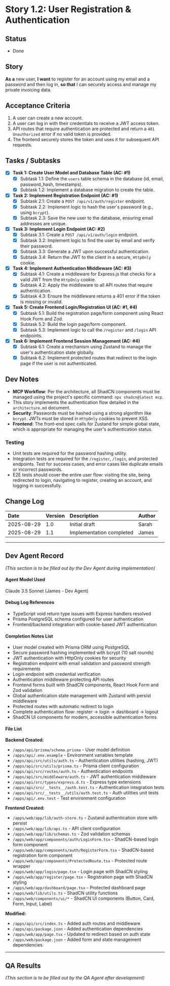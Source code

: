 # Story 1.2: User Registration & Authentication

## Status
- Done

## Story
**As a** new user,
**I want** to register for an account using my email and a password and then log in,
**so that** I can securely access and manage my private invoicing data.

## Acceptance Criteria
1. A user can create a new account.
2. A user can log in with their credentials to receive a JWT access token.
3. API routes that require authentication are protected and return a `401 Unauthorized` error if no valid token is provided.
4. The frontend securely stores the token and uses it for subsequent API requests.

## Tasks / Subtasks
- [x] **Task 1: Create User Model and Database Table (AC: #1)**
  - [x] Subtask 1.1: Define the `users` table schema in the database (id, email, password_hash, timestamps).
  - [x] Subtask 1.2: Implement a database migration to create the table.
- [x] **Task 2: Implement Registration Endpoint (AC: #1)**
  - [x] Subtask 2.1: Create a `POST /api/v1/auth/register` endpoint.
  - [x] Subtask 2.2: Implement logic to hash the user's password (e.g., using `bcrypt`).
  - [x] Subtask 2.3: Save the new user to the database, ensuring email addresses are unique.
- [x] **Task 3: Implement Login Endpoint (AC: #2)**
  - [x] Subtask 3.1: Create a `POST /api/v1/auth/login` endpoint.
  - [x] Subtask 3.2: Implement logic to find the user by email and verify their password.
  - [x] Subtask 3.3: Generate a JWT upon successful authentication.
  - [x] Subtask 3.4: Return the JWT to the client in a secure, `HttpOnly` cookie.
- [x] **Task 4: Implement Authentication Middleware (AC: #3)**
  - [x] Subtask 4.1: Create a middleware for Express.js that checks for a valid JWT from the `HttpOnly` cookie.
  - [x] Subtask 4.2: Apply the middleware to all API routes that require authentication.
  - [x] Subtask 4.3: Ensure the middleware returns a 401 error if the token is missing or invalid.
- [x] **Task 5: Create Frontend Login/Registration UI (AC: #1, #4)**
  - [x] Subtask 5.1: Build the registration page/form component using React Hook Form and Zod.
  - [x] Subtask 5.2: Build the login page/form component.
  - [x] Subtask 5.3: Implement logic to call the `/register` and `/login` API endpoints.
- [x] **Task 6: Implement Frontend Session Management (AC: #4)**
  - [x] Subtask 6.1: Create a mechanism using Zustand to manage the user's authentication state globally.
  - [x] Subtask 6.2: Implement protected routes that redirect to the login page if the user is not authenticated.

## Dev Notes
- **MCP Workflow**: Per the architecture, all ShadCN components must be managed using the project's specific command: `npx shadcn@latest mcp`.
- This story implements the authentication flow detailed in the `architecture.md` document.
- **Security**: Passwords must be hashed using a strong algorithm like `bcrypt`. JWTs must be stored in `HttpOnly` cookies to prevent XSS.
- **Frontend**: The front-end spec calls for Zustand for simple global state, which is appropriate for managing the user's authentication status.

### Testing
- Unit tests are required for the password hashing utility.
- Integration tests are required for the `/register`, `/login`, and protected endpoints. Test for success cases, and error cases like duplicate emails or incorrect passwords.
- E2E tests should cover the entire user flow: visiting the site, being redirected to login, navigating to register, creating an account, and logging in successfully.

## Change Log
| Date       | Version | Description                | Author |
| :--------- | :------ | :------------------------- | :----- |
| 2025-08-29 | 1.0     | Initial draft              | Sarah  |
| 2025-08-29 | 1.1     | Implementation completed   | James  |

---
## Dev Agent Record
*(This section is to be filled out by the Dev Agent during implementation)*

#### Agent Model Used
Claude 3.5 Sonnet (James - Dev Agent)

#### Debug Log References
- TypeScript void return type issues with Express handlers resolved
- Prisma PostgreSQL schema configured for user authentication
- Frontend/backend integration with cookie-based JWT authentication

#### Completion Notes List
- User model created with Prisma ORM using PostgreSQL
- Secure password hashing implemented with bcrypt (10 salt rounds)
- JWT authentication with HttpOnly cookies for security
- Registration endpoint with email validation and password strength requirements
- Login endpoint with credential verification
- Authentication middleware protecting API routes
- Frontend forms built with ShadCN components, React Hook Form and Zod validation
- Global authentication state management with Zustand with persist middleware
- Protected routes with automatic redirect to login
- Complete authentication flow: register → login → dashboard → logout
- ShadCN UI components for modern, accessible authentication forms

#### File List
**Backend Created:**
- `/apps/api/prisma/schema.prisma` - User model definition
- `/apps/api/.env.example` - Environment variables template
- `/apps/api/src/utils/auth.ts` - Authentication utilities (hashing, JWT)
- `/apps/api/src/utils/prisma.ts` - Prisma client configuration
- `/apps/api/src/routes/auth.ts` - Authentication endpoints
- `/apps/api/src/middleware/auth.ts` - JWT authentication middleware
- `/apps/api/src/types/express.d.ts` - Express type extensions
- `/apps/api/src/__tests__/auth.test.ts` - Authentication integration tests
- `/apps/api/src/__tests__/utils/auth.test.ts` - Auth utilities unit tests
- `/apps/api/.env.test` - Test environment configuration

**Frontend Created:**
- `/apps/web/app/lib/auth-store.ts` - Zustand authentication store with persist
- `/apps/web/app/lib/api.ts` - API client configuration
- `/apps/web/app/lib/schemas.ts` - Zod validation schemas
- `/apps/web/app/components/auth/LoginForm.tsx` - ShadCN-based login form component
- `/apps/web/app/components/auth/RegisterForm.tsx` - ShadCN-based registration form component
- `/apps/web/app/components/ProtectedRoute.tsx` - Protected route wrapper
- `/apps/web/app/login/page.tsx` - Login page with ShadCN styling
- `/apps/web/app/register/page.tsx` - Registration page with ShadCN styling
- `/apps/web/app/dashboard/page.tsx` - Protected dashboard page
- `/apps/web/lib/utils.ts` - ShadCN utility functions
- `/apps/web/components/ui/*` - ShadCN UI components (Button, Card, Form, Input, Label)

**Modified:**
- `/apps/api/src/index.ts` - Added auth routes and middleware
- `/apps/api/package.json` - Added authentication dependencies
- `/apps/web/app/page.tsx` - Updated to redirect based on auth state
- `/apps/web/package.json` - Added form and state management dependencies

---
## QA Results
*(This section is to be filled out by the QA Agent after development)*
